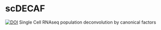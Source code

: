 # scDECAF
[![DOI](https://zenodo.org/badge/205765388.svg)](https://zenodo.org/badge/latestdoi/205765388)
Single Cell RNAseq population deconvolution by canonical factors  
